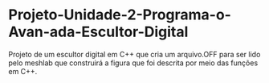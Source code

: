 # Projeto-Unidade-2-Programa-o-Avan-ada-Escultor-Digital
Projeto de um escultor digital em C++ que cria um arquivo.OFF para ser lido pelo meshlab que construirá a figura que foi descrita por meio das funções em C++.

